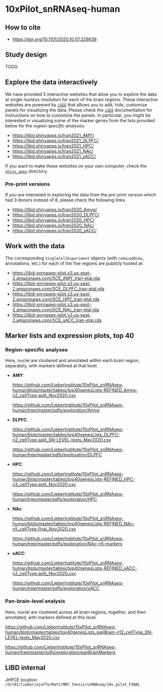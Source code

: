 # 10xPilot_snRNAseq-human

## How to cite

* https://doi.org/10.1101/2020.10.07.329839

## Study design

TODO


## Explore the data interactively

We have provided 5 interactive websites that allow you to explore the data at single nucleus resolution for each of the brain regions. These interactive websites are powered by [`iSEE`](https://bioconductor.org/packages/iSEE) that allows you to add, hide, customize panels for visualizing the data. Please check the [`iSEE`](https://bioconductor.org/packages/iSEE) documentation for instructions on how to customize the panels. In particular, you might be interested in visualizing some of the marker genes from the lists provided below for the _region-specific analyses_.

* https://libd.shinyapps.io/tran2021_AMY/
* https://libd.shinyapps.io/tran2021_DLPFC/
* https://libd.shinyapps.io/tran2021_HPC/
* https://libd.shinyapps.io/tran2021_NAc/
* https://libd.shinyapps.io/tran2021_sACC/

If you want to make these websites on your own computer, check the [`shiny_apps`](shiny_apps/) directory.

### Pre-print versions

If you are interested in exploring the data from the pre-print version which had 3 donors instead of 8, please check the following links.

* https://libd.shinyapps.io/tran2020_Amyg/
* https://libd.shinyapps.io/tran2020_DLPFC/
* https://libd.shinyapps.io/tran2020_HPC/
* https://libd.shinyapps.io/tran2020_NAc/
* https://libd.shinyapps.io/tran2020_sACC/



## Work with the data

The corresponding `SingleCellExperiment` objects (with `reducedDims`, annotations, etc.) for each of the five regions are publicly hosted at:

* https://libd-snrnaseq-pilot.s3.us-east-2.amazonaws.com/SCE_AMY_tran-etal.rda
* https://libd-snrnaseq-pilot.s3.us-east-2.amazonaws.com/SCE_DLPFC_tran-etal.rda
* https://libd-snrnaseq-pilot.s3.us-east-2.amazonaws.com/SCE_HPC_tran-etal.rda
* https://libd-snrnaseq-pilot.s3.us-east-2.amazonaws.com/SCE_NAc_tran-etal.rda
* https://libd-snrnaseq-pilot.s3.us-east-2.amazonaws.com/SCE_sACC_tran-etal.rda


## Marker lists and expression plots, top 40

### Region-specific analyses

Here, nuclei are clustered and annotated within each brain region, separately, with markers defined at that level.
-   **AMY**:

    https://github.com/LieberInstitute/10xPilot_snRNAseq-human/blob/master/tables/top40genesLists-REFINED_Amyg-n2_cellType.split_Nov2020.csv

    https://github.com/LieberInstitute/10xPilot_snRNAseq-human/tree/master/pdfs/exploration/Amyg

-   **DLPFC**:

    https://github.com/LieberInstitute/10xPilot_snRNAseq-human/blob/master/tables/top40genesLists_DLPFC-n2_cellType.split_SN-LEVEL-tests_May2020.csv

    https://github.com/LieberInstitute/10xPilot_snRNAseq-human/tree/master/pdfs/exploration/DLPFC

-   **HPC**:
    
    https://github.com/LieberInstitute/10xPilot_snRNAseq-human/blob/master/tables/top40genesLists-REFINED_HPC-n3_cellType.split_Nov2020.csv
    
    https://github.com/LieberInstitute/10xPilot_snRNAseq-human/tree/master/pdfs/exploration/HPC

-   **NAc**:

    https://github.com/LieberInstitute/10xPilot_snRNAseq-human/blob/master/tables/top40genesLists-REFINED_NAc-n5_cellType.final_Nov2020.csv

    https://github.com/LieberInstitute/10xPilot_snRNAseq-human/tree/master/pdfs/exploration/NAc-n5-markers

-   **sACC**:

    https://github.com/LieberInstitute/10xPilot_snRNAseq-human/blob/master/tables/top40genesLists-REFINED_sACC-n2_cellType.split_Nov2020.csv

    https://github.com/LieberInstitute/10xPilot_snRNAseq-human/tree/master/pdfs/exploration/sACC


### Pan-brain-level analysis

Here, nuclei are clustered across all brain regions, together, and then annotated, with markers defined at _this_ level.

   https://github.com/LieberInstitute/10xPilot_snRNAseq-human/blob/master/tables/top40genesLists_panBrain-n12_cellType_SN-LEVEL-tests_May2020.csv

   https://github.com/LieberInstitute/10xPilot_snRNAseq-human/tree/master/pdfs/exploration/panBrainMarkers


## LIBD internal

JHPCE location: `/dcl01/lieber/ajaffe/Matt/MNT_thesis/snRNAseq/10x_pilot_FINAL`
